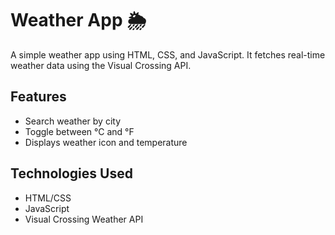 # Weather App 🌦️

A simple weather app using HTML, CSS, and JavaScript. It fetches real-time weather data using the Visual Crossing API.

## Features
- Search weather by city
- Toggle between °C and °F
- Displays weather icon and temperature

## Technologies Used
- HTML/CSS
- JavaScript
- Visual Crossing Weather API
